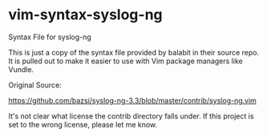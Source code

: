 vim-syntax-syslog-ng
====================

Syntax File for syslog-ng

This is just a copy of the syntax file provided by balabit in their source repo.
It is pulled out to make it easier to use with Vim package managers like Vundle.

Original Source:

https://github.com/bazsi/syslog-ng-3.3/blob/master/contrib/syslog-ng.vim

It's not clear what license the contrib directory falls under. If this project
is set to the wrong license, please let me know.
